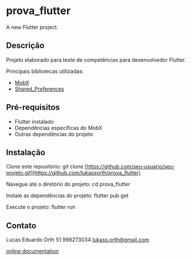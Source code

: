 # prova_flutter

A new Flutter project.

## Descrição

Projeto elaborado para teste de competências para desenvolvedor Flutter.

Principais bibliotecas utilizadas:
- [MobX]([https://docs.flutter.dev/get-started/codelab](https://pub.dev/packages/mobx))
- [Shared_Preferences]([https://docs.flutter.dev/cookbook](https://pub.dev/packages/shared_preferences))

## Pré-requisitos

- Flutter instalado
- Dependências específicas do MobX
- Outras dependências do projeto

## Instalação

Clone este repositório:
git clone [https://github.com/seu-usuario/seu-projeto.git](https://github.com/lukassorth/prova_flutter)


Navegue até o diretório do projeto:
cd prova_flutter

Instale as dependências do projeto:
flutter pub get

Execute o projeto:
flutter run

## Contato

Lucas Eduardo Orth
 51 998273034
 lukass.orth@gmail.com


[online documentation](https://docs.flutter.dev/)
